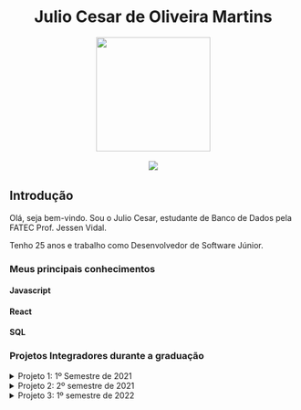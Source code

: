 <body>
  <div align="center">
    <h1>Julio Cesar de Oliveira Martins</h1>
    <kbd><img src="https://avatars.githubusercontent.com/u/49699769?s=400&u=b3668d7972d97e054e42d1695779df65794a3ce1&v=4" width="200px" height="200px"/></kbd>
    <p><a href="https://www.linkedin.com/in/juliocesar2811/"><img src="https://img.shields.io/badge/LinkedIn-0077B5?style=for-the-badge&logo=linkedin&logoColor=white"/></a></p>
  </div>
</body>

## Introdução

Olá, seja bem-vindo. Sou o Julio Cesar, estudante de Banco de Dados pela FATEC Prof. Jessen Vidal. 

Tenho 25 anos e trabalho como Desenvolvedor de Software Júnior. <br/>


### Meus principais conhecimentos

#### Javascript


#### React

#### SQL


### Projetos Integradores durante a graduação 
<details >
  <summary>Projeto 1: 1º Semestre de 2021</summary>
  
  # Projeto 1: 1º Semestre de 2021

  ### Parceiro Acadêmico
  Fatec Prof. Jessen Vidal (proposta realizada pelo docente responsável pela disciplina que ordenou o projeto)


  ### Visão do Projeto
  A proposta do projeto foi a elaboração de um website institucional visando a melhoria da visibilidade do centro de convivência infantil vó Maria Felix para o público de modo geral, onde o usuário poderá facilmente ter o acesso a informação sobre a ong como: sua criação, história, funcionamento e os projetos em andamento.

  os interessados em ajudar na causa poderão fazer inscrição para ser voluntariado, doações, projetos / parcerias e podem ajudar compartilhando a ong através do site.

  Link do repositório do projeto: https://github.com/juliocesar1316/Projeto-Site-Intitucional

  ### Tecnologias adotadas na solução

  #### HTML e CSS
  #### Javascript
  #### MySQL
  #### PHP

  ### Contribuições pessoais
  -modelagem do design do site na plataforma marvel
  -html e css junto com php
  -banco de dados

  ### Aprendizados Efetivos HS

</details>

<details>
  <summary>Projeto 2: 2º semestre de 2021</summary>

  # Projeto 2: 2º semestre de 2021

  ### Parceiro Acadêmico
  JetSoft <br/>

  <img src="https://pqtec.org.br/wpfiles/wp-content/uploads/2020/12/45e3ff8fb90b6638ab8b.jpg" alt="JetSoft" /><br/>
  ##### *Figura 01. JetSoft*

  ### Visão do Projeto

  O projeto foi elaborado para produzir um website para uma empresa de softwares que terceiriza serviços, onde ela terá a funcionalidade de emitir relatórios mensais apresentando o quadro de presença de colaboradores em posto de trabalhos acordados em contrato que passarão por um nível de aprovação. 

  Devido ao problema de falta de colaboradores se a empresa tiver acima de 20% de postos de trabalho em abertos, o mesmo paga multa de 35% do valor total do contrato e para que isso seja evitado outra funcionalidade do projeto e o quadro de colaboradores que possuirá alocações fixas e flutuantes parra caso ocorra eventos (férias, falta não justificada, licença diversas, demissão, entre outros). 

  Link do repositório do projeto: https://github.com/juliocesar1316/JetSoft

  ### Tecnologias adotadas na solução

  #### Flask
  #### HTML, CSS e JavaScript
  #### MySQL

  ### Contribuições pessoais
  -master
  -html, css e javascript
  -flask

  ### Aprendizados Efetivos HS

</details>

<details>
  <summary>Projeto 3: 1º semestre de 2022</summary>

  # Projeto 3: 1º semestre de 2022

  ## Parceiro Acadêmico
  tecsus <br/>
  ![image](https://media-exp1.licdn.com/dms/image/C560BAQHXLirwDSFr8w/company-logo_200_200/0/1601400075343?e=1671667200&v=beta&t=YrZM8vA81NGXAkaDahqHBGJqxY0gAzFTM6xDqingDkM)
  ##### *Figura 02. tecsus*

  ### Visão do Projeto

  O projeto foi elaborado para produzir um software de gerenciamento de contas para uma startup que busca por meio da tecnologia tornar o planeta mais sustentável.
  O sistema será desenvolvido para que o processo de cadastramento de contas, unidade, concessionarias e contratos possa ser simples e intuitivo, além de proporcionar ao usuário uma experiência mais dinâmica ao exibir as informações relevantes através de relatórios e gráficos descomplicados para análise

  Link do repositório do projeto: https://github.com/juliocesar1316/TecSus

  ### Tecnologias adotadas na solução

  #### - React
  #### - Spring - java
  #### - MySQL

  ### Contribuições pessoais

  Neste projeto eu estava atuando como Product Owner, onde era responsável pelo contato com cliente, definição de user storys, priorização do backlog e para este projeto eu realizei o design do mockup do aplicativo. 

  Após o contato com o cliente, foi possível a definição dos user storys e do mockup onde foi utilizado a ferramenta figma.
  <div id="table_use_cases" align="center" width="400">
    <table align="justify">
      <tr>
        <th>User Story id</th>
        <th>Como um (ator)</th>
        <th>Eu quero (ação)</th>
        <th>Para que seja possível (funcionalidade)</th>
        <th>Prioridade</th>
      </tr>
      <tr>
        <td>1</td>
        <td>Digitador</td>
        <td>Guardar no sistema os dados das contas de água para análises, relatórios e ter um controle de sistema</td>
        <td>Criar um cadastro de conta de água de maneira funcional e prático </td>
        <td>1</td>
      </tr>
      <tr>
        <td>2</td>
        <td>Digitador</td>
        <td>Guardar no sistema os dados das contas de energia para análises, relatórios e ter um controle de sistema</td>
        <td>Criar um cadastro de conta de energia de maneira funcional e prático </td>
        <td>2</td>
      </tr>
      <tr>
        <td>3</td>
        <td>Digitador</td>
        <td>Guardar no sistema dados de unidades e ou empresas para análises, relatórios e ter um controle de sistema</td>
        <td>Criar um cadastro de unidades de maneira funcional e prático </td>
        <td>3</td>
      </tr>
      <tr> 
        <td>4</td>
        <td>Digitador</td>
        <td>Guardar no sistema dados de concessionaria que faz o fornecimento para tais unidades para análises, relatórios e ter um controle de sistema</td>
        <td>Criar um cadastro de concessionarias de maneira funcional e prático </td>
        <td>4</td>
      </tr>
      <tr>
        <td>5</td>
        <td>Digitador</td>
        <td>Cadastrar os contratos acordado com os clientes e unidade com sua respectiva concessionaria do segmento de água/esgoto</td>
        <td>Criar um cadastro de contrato para contas de água/esgoto</td>
        <td>5</td>
      </tr>
      <tr>
        <td>6</td>
        <td>Digitador</td>
        <td>Cadastrar os contratos acordado com os clientes e unidade com sua respectiva concessionaria do segmento de energia</td>
        <td>Criar um cadastro de contrato para contas de energia</td>
        <td>6</td>
      </tr>
      <tr>
        <td>23</td>
        <td>Gestor, Digitador e Administrador</td>
        <td>Um sistema com bastante atalhos, que fique bem usual para os usuários e de fácil entendimento</td>
        <td>O sistema deve ser montado com menu lateral esquerdo com as abas de acesso totalmente limpo e de fácil acesso e para áreas externas do menu vão ser utilizados mais ou menos 100% da tela</td>
        <td>23</td>
      </tr>
    </table>
  </div>

  <img src="./midias/contrato_agua.png" width="800">
  <br>  # Figura 03. Tela de contrato de agua*
  <img src="./midias/pt1_conta_agua.png" width="800">
  <br> # Figura 04. Tela de conta de agua pt1*
  <img src="./midias/pt2_conta_agua.png" width="800">
  <br>
  # Figura 05. Tela de conta de agua pt2*
  <br>
  <br>
  Após cliente aprovar o mockup e a priorização de backlog, podemos começar a organizar os grupos de back-end e front-end. Para este projeto foi utilizado as linguagens React para front-end, Spring Boot para back-end e para o banco de dados foi utilizado o Mysql. As linguagens foram utilizadas por serem requisitos e pela preferência do grupo.

  Apesar de esta operando como Product Owner, possuo algumas experiencias com React e como meu grupo não tinha pessoas para o front eu decidi conciliar o PO com o desenvolvimento do front-end.

  De começo para auxiliar na programação das telas foi utilizado a biblioteca MaterialUi onde foi utilizado campos de input, botões e estilos. Como o react trabalha com componentes no nosso projeto não foi diferente, para cada parte das páginas foi criado um componente para facilitar na programação e userStates para que seja feito o controle do estado das variáveis.
  <details>
  ```
  export default function EditConcessionaria({ dados, modalEdit }) {
  
    const classes = useStyles();
    const [cnpj, setCnpj] = useState(dados.cnpj);
    const [nome, setNome] = useState(dados.nome);
    const [segmento, setSegmento] = useState(dados.segmento);
    const [cep, setCep] = useState(dados.cep);
    const [rua, setRua] = useState(dados.rua);
    const [bairro, setBairro] = useState(dados.bairro);
    const [estado, setEstado] = useState(dados.uf);
    const [cidade, setCidade] = useState(dados.cidade);
    const [num_resid, setNum_resid] = useState(dados.numero);
    const [telefone, setTelefone] = useState(dados.telefone);
    const [inscricao_est, setInscricao_est] = useState(dados.inscricao_estadual);
    const [inscricao_unic, setInscricao_unic] = useState(
      dados.inscricao_especial
    );

    async function handleUpdate() {
      const data = {
        id: dados.id,
        cnpj: cnpj,
        nome: nome,
        segmento: segmento,
        cep: cep,
        rua: rua,
        bairro: bairro,
        cidade: cidade,
        uf: estado,
        numero: num_resid,
        telefone: telefone,
        inscricao_estadual: inscricao_est,
        inscricao_especial: inscricao_unic,
      };
      await fetch(`${baseURL}/concessionaria/atualizar`, {
        method: "PUT",
        headers: {
          "Content-Type": "application/json",
        },
        body: JSON.stringify(data),
      });
    }

    return (
      <form className={classes.root} onSubmit={handleUpdate}>
        <div className={classes.campo}>
          <TextField
            className={classes.text}
            required
            id="outlined-required"
            label="CNPJ"
            variant="outlined"
            fullWidth
            onChange={(e) => setCnpj(e.target.value)}
            value={cnpj}
          />
    ...
  ```
  </details>

  O componente que foi criado acima é um Modal que aonde retorna os dados que foram salvos e edita as informações. Usando o useState é possível guardar o dado salvo e editá-lo como segundo estado da variável. A função handleUpdate é executado após apertar o botão de enviar onde ele pega todas as alterações e atualiza os dados. No returno desse componente tem os inputs e as label que serão mostradas nesse modal.

  Esse é um exemplo de um componente de dados que retorna os dados da concessionaria para editar e assim como esse outros foram montados como inserir, editar e excluir dados do app.

  Para última sprint foi acordado com o cliente que era para ser inserido uma página de relatório com gráficos relacionados a contas de água e contas de energia inseridos.

  Para o gráfico optei por utilizar a biblioteca recharts para react onde ele consegue gerar um gráfico com os dados das contas.

  <details>
    ```
    import {
    AreaChart,
    XAxis,
    YAxis,
    CartesianGrid,
    Tooltip,
    Area,
  } from "recharts";
  import FormControl from "@material-ui/core/FormControl";
  import RadioGroup from "@material-ui/core/RadioGroup";
  import FormControlLabel from "@material-ui/core/FormControlLabel";
  import { useState } from "react";
  import Radio from "@material-ui/core/Radio";
  import "./style.css";

  function GraficoAgua({ listaRelatorioAguas }) {
    const [variavelY, setVariavelY] = useState();
    const [legenda, setLegenda] = useState();
    const [checked, setChecked] = useState("Valor Total R$");

    const handleChange = (event) => {
      setChecked(event.target.value);
    };

    const dataConsumo = listaRelatorioAguas.map((x) => {
      const arrayData = x.data_emissao.split("-");
      const ano = `${arrayData[0]}`;
      const mes = `${arrayData[1]}`;
      return {
        name: `${mes}/${ano}`,
        uv: x.consumo_m3,
      };
    });

    const daTaValorTotal = listaRelatorioAguas.map((x) => {
      const arrayData = x.data_emissao.split("-");
      const ano = `${arrayData[0]}`;
      const mes = `${arrayData[1]}`;
      return {
        name: `${mes}/${ano}`,
        uv: x.valor_total,
      };
    });

    return (
      <div className="main-dados">
        <div className="Agua">
          <AreaChart
            width={900}
            height={450}
            data={variavelY ? variavelY : daTaValorTotal}
            margin={{ top: 30, right: 20, left: 0, bottom: 0 }}
          >
            <defs>
              <linearGradient id="colorUv" x1="0" y1="0" x2="0" y2="2">
                <stop offset="5%" stopColor="#5664D2" stopOpacity={0.8} />
                <stop offset="95%" stopColor="#5664D2" stopOpacity={0} />
              </linearGradient>
            </defs>
            <XAxis dataKey="name" />
            <YAxis />
            <CartesianGrid strokeDasharray="3 3" />
            <Tooltip />
            <Area
              type="monotone"
              name={legenda ? legenda : "Valor Total (R$)"}
              dataKey="uv"
              stroke="#5664D2"
              fillOpacity={1}
              fill="url(#colorUv)"
            />
          </AreaChart>
        </div>
        <div className="buttons">
          <FormControl component="fieldset">
            <RadioGroup row value={checked} onChange={handleChange}>
              <FormControlLabel
                value="Valor Total R$"
                control={<Radio />}
                label="Valor Total R$"
                onClick={() => {
                  setVariavelY(daTaValorTotal);
                  setLegenda("Valor Total (R$)");
                }}
              />
              <FormControlLabel
                value="Consumo Mês (M³)"
                control={<Radio />}
                label="Consumo Mês (M³)"
                onClick={() => {
                  setVariavelY(dataConsumo);
                  setLegenda("Consumo Mês (M³)");
                }}
              />
            </RadioGroup>
          </FormControl>
        </div>
      </div>
    );
  }

  export default GraficoAgua;
    ```
</details>
O código acima monta o gráfico através dos dados recebidos no JSON do back-end e filtra de acordo com os valor total mensal e consumo mensal.

Abaixo um gif de como ficou a montagem desse gráfico e os filtros.
<img align="center"  src = "midias/relatorios_e_graficos.gif"/>

E com isso é finalizado a api, colocamos o back-end no heroku para facilitar na requisição de dados do front-end e conseguimos entregar um bom projeto, o cliente ficou satisfeito com o resultado.

Porém nesta api eu estava como product owner porém dois integrantes que ficaram na parte do front não acabaram ajudando muito, então acabei que fiquei mais empenhado como desenvolvedor, mas nunca deixando minhas tarefas como product owner de lado. 

#### Hard Skills Efetivamente Desenvolvidas

-Figma<br>
  Para montagem do mockup do projeto.<br>
-React <br>
  Foi utilizado para montagem do front end junto com algumas bibliotecas como recharts e material ui<br>
-Heroku<br>
  Utilizado para hospedagem da parte do back-end do projeto<br>
-MySql<br>
  Utilizado para guardar os dados dos formulários e dados do front-end<br>

#### Soft Skills Efetivamente Desenvolvidas
-Comunicação<br>
  Utilizada para estabelecer os critérios e validação com o cliente e para comunicar com o grupo<br>
-Escuta Ativa<br>
  Utilizada para coletar ideais, críticas e soluções para entender e desenvolver melhor o projeto e para melhor experiencia do usuário<br>
-Trabalho em Equipe<br>
  Utilizado para a montagem geral do projeto, coleta de ideias e ajudar o grupo nas partes que sentem dificuldade para assim gerar um bom trabalho em um bom tempo.<br>
-Liderança<br>
  Utilizado para liderar o grupo da melhor forma possível de acordo com os critérios e gosto do cliente e como desenvolvedor liderar o front-end para que fique adequado e o cliente fique satisfeito <br>

### Aprendizados Efetivos HS

Neste projeto foi possível aprender bastantes coisas tanto de hard skills quanto de soft skills, apesar de todos os transtornos e problemas.

Foi o primeiro projeto que pude trabalhar como product owner, a princípio foi uma grande luta pois nas primeiras sprints que é feito a montagem do user storys, o mockup e validar tudo com o cliente, antes de começar de fato a produção do projeto. Meu grupo ajudou bastante nessa hora com ideias e complementos, professores também ajudaram bastantes pois tinha vezes que a gente não entendia muito bem como fazer um bom planejamento e montagem para mostrar para o cliente.

tudo deu certo como planejamos, o cliente aprovou nosso mockup e user stories e assim podemos começar a programar, porém tivemos problemas com alguns integrantes que não ajudaram e atrasaram entregas, então optei por ficar responsável pelo front-end, onde aprendi a liderar, organizar e realizar coding dojo para conseguir ajudar essas pessoas e assim criar um bom produto para o cliente. 

Mas tudo deu certo no final, aprendi bastante a mexer no figma, a identificar a dor do cliente, qual seria a causa e a solução do problema, liderar um grupo do front-end, programar em react junto com back-end Java, fazer a junção das duas partes, para que o sistema fique completo e a como relacionar o cliente quando algo planejado acaba não dando certo. Foi de grande aprendizado essa api e acredito que a que mais tive resultados satisfatórios. 

</details>

## Contatos:

- [LinkedIn;](https://www.linkedin.com/in/juliocesar2811/)
- [GitHub.](https://github.com/juliocesar1316) 

